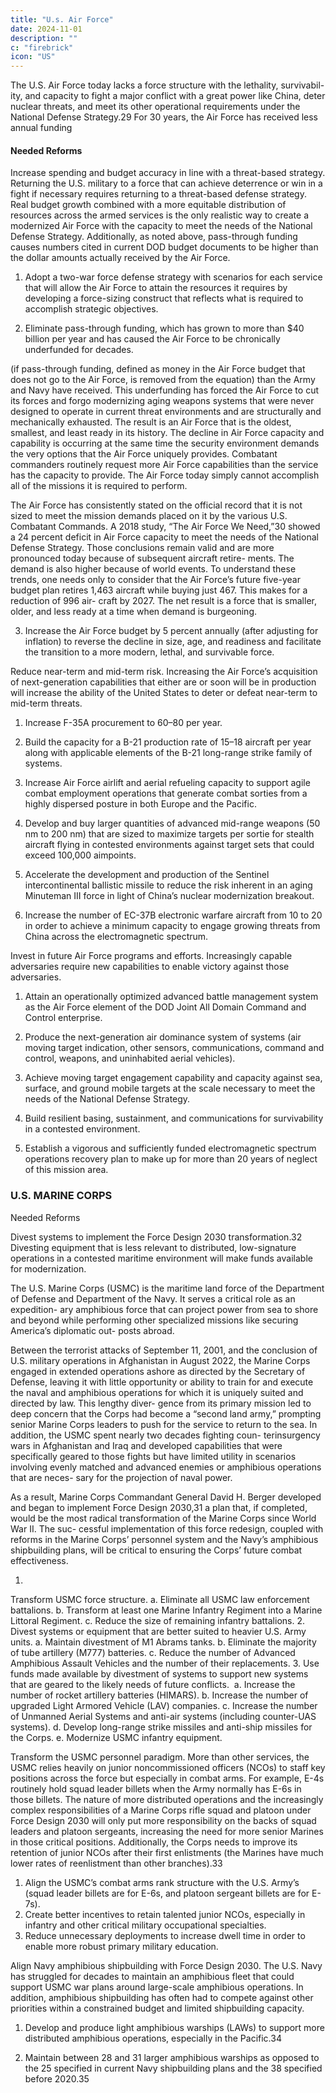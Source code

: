 ```yaml
---
title: "U.s. Air Force"
date: 2024-11-01
description: ""
c: "firebrick"
icon: "US"
---
```



The U.S. Air Force today lacks a force structure with the lethality, survivabil-
ity, and capacity to fight a major conflict with a great power like China, deter
nuclear threats, and meet its other operational requirements under the National
Defense Strategy.29 For 30 years, the Air Force has received less annual funding


#### Needed Reforms

Increase spending and budget accuracy in line with a threat-based strategy. Returning the U.S. military to a force that can achieve deterrence or win in a fight if necessary requires returning to a threat-based defense strategy. Real budget growth combined with a more equitable distribution of resources across the armed services is the only realistic way to create a modernized Air Force with the capacity to meet the needs of the National Defense Strategy. Additionally, as noted above, pass-through funding causes numbers cited in current DOD budget documents to be higher than the dollar amounts actually received by the Air Force.

1. Adopt a two-war force defense strategy with scenarios for each service
that will allow the Air Force to attain the resources it requires by
developing a force-sizing construct that reflects what is required to
accomplish strategic objectives.

2. Eliminate pass-through funding, which has grown to more than
$40 billion per year and has caused the Air Force to be chronically
underfunded for decades.

(if pass-through funding, defined as money in the Air Force budget that does not go to the Air Force, is removed from the equation) than the Army and Navy have received. This underfunding has forced the Air Force to cut its forces and forgo modernizing aging weapons systems that were never designed to operate in current threat environments and are structurally and mechanically exhausted. The result is an Air Force that is the oldest, smallest, and least ready in its history. The decline in Air Force capacity and capability is occurring at the same time the security environment demands the very options that the Air Force uniquely provides. Combatant commanders routinely request more Air Force capabilities than the service has the capacity to provide. The Air Force today simply cannot accomplish all of the missions it is required to perform.

The Air Force has consistently stated on the official record that it is not sized to
meet the mission demands placed on it by the various U.S. Combatant Commands.
A 2018 study, “The Air Force We Need,”30 showed a 24 percent deficit in Air Force
capacity to meet the needs of the National Defense Strategy. Those conclusions
remain valid and are more pronounced today because of subsequent aircraft retire-
ments. The demand is also higher because of world events. To understand these
trends, one needs only to consider that the Air Force’s future five-year budget plan
retires 1,463 aircraft while buying just 467. This makes for a reduction of 996 air-
craft by 2027. The net result is a force that is smaller, older, and less ready at a time
when demand is burgeoning.

3. Increase the Air Force budget by 5 percent annually (after adjusting for
inflation) to reverse the decline in size, age, and readiness and facilitate
the transition to a more modern, lethal, and survivable force.

Reduce near-term and mid-term risk. Increasing the Air Force’s
acquisition of next-generation capabilities that either are or soon will be in
production will increase the ability of the United States to deter or defeat
near-term to mid-term threats.

1. Increase F-35A procurement to 60–80 per year.

2. Build the capacity for a B-21 production rate of 15–18 aircraft per year along
with applicable elements of the B-21 long-range strike family of systems.

3. Increase Air Force airlift and aerial refueling capacity to support agile
combat employment operations that generate combat sorties from a
highly dispersed posture in both Europe and the Pacific.

4. Develop and buy larger quantities of advanced mid-range weapons (50
nm to 200 nm) that are sized to maximize targets per sortie for stealth
aircraft flying in contested environments against target sets that could
exceed 100,000 aimpoints.

5. Accelerate the development and production of the Sentinel
intercontinental ballistic missile to reduce the risk inherent in an aging
Minuteman III force in light of China’s nuclear modernization breakout.

6. Increase the number of EC-37B electronic warfare aircraft from 10 to 20
in order to achieve a minimum capacity to engage growing threats from
China across the electromagnetic spectrum.

Invest in future Air Force programs and efforts. Increasingly capable
adversaries require new capabilities to enable victory against those adversaries.

1. Attain an operationally optimized advanced battle management system
as the Air Force element of the DOD Joint All Domain Command and
Control enterprise.

2. Produce the next-generation air dominance system of systems (air
moving target indication, other sensors, communications, command
and control, weapons, and uninhabited aerial vehicles).

3. Achieve moving target engagement capability and capacity against sea, surface, and ground mobile targets at the scale necessary to meet the needs of the National Defense Strategy.

4. Build resilient basing, sustainment, and communications for survivability in a contested environment.

5. Establish a vigorous and sufficiently funded electromagnetic spectrum
operations recovery plan to make up for more than 20 years of neglect of
this mission area.


### U.S. MARINE CORPS

Needed Reforms

Divest systems to implement the Force Design 2030 transformation.32
Divesting equipment that is less relevant to distributed, low-signature
operations in a contested maritime environment will make funds available
for modernization.

The U.S. Marine Corps (USMC) is the maritime land force of the Department
of Defense and Department of the Navy. It serves a critical role as an expedition-
ary amphibious force that can project power from sea to shore and beyond while
performing other specialized missions like securing America’s diplomatic out-
posts abroad.

Between the terrorist attacks of September 11, 2001, and the conclusion of U.S. military operations in Afghanistan in August 2022, the Marine Corps engaged in extended operations ashore as directed by the Secretary of Defense, leaving it with little opportunity or ability to train for and execute the naval and amphibious operations for which it is uniquely suited and directed by law. This lengthy diver- gence from its primary mission led to deep concern that the Corps had become a “second land army,” prompting senior Marine Corps leaders to push for the service to return to the sea. In addition, the USMC spent nearly two decades fighting coun- terinsurgency wars in Afghanistan and Iraq and developed capabilities that were specifically geared to those fights but have limited utility in scenarios involving evenly matched and advanced enemies or amphibious operations that are neces- sary for the projection of naval power.

As a result, Marine Corps Commandant General David H. Berger developed and began to implement Force Design 2030,31 a plan that, if completed, would be the most radical transformation of the Marine Corps since World War II. The suc- cessful implementation of this force redesign, coupled with reforms in the Marine Corps’ personnel system and the Navy’s amphibious shipbuilding plans, will be critical to ensuring the Corps’ future combat effectiveness.

1.
Transform USMC force structure.
a. Eliminate all USMC law enforcement battalions.
b. Transform at least one Marine Infantry Regiment into a Marine
Littoral Regiment.
c. Reduce the size of remaining infantry battalions.
2. Divest systems or equipment that are better suited to heavier
U.S. Army units.
a. Maintain divestment of M1 Abrams tanks.
b. Eliminate the majority of tube artillery (M777) batteries.
c. Reduce the number of Advanced Amphibious Assault Vehicles and
the number of their replacements.
3. Use funds made available by divestment of systems to support new
systems that are geared to the likely needs of future conflicts.
﻿
a. Increase the number of rocket artillery batteries (HIMARS).
b. Increase the number of upgraded Light Armored Vehicle
(LAV) companies.
c. Increase the number of Unmanned Aerial Systems and anti-air
systems (including counter-UAS systems).
d. Develop long-range strike missiles and anti-ship missiles for the Corps.
e. Modernize USMC infantry equipment.

Transform the USMC personnel paradigm. More than other services,
the USMC relies heavily on junior noncommissioned officers (NCOs) to staff
key positions across the force but especially in combat arms. For example,
E-4s routinely hold squad leader billets when the Army normally has E-6s in
those billets. The nature of more distributed operations and the increasingly
complex responsibilities of a Marine Corps rifle squad and platoon under
Force Design 2030 will only put more responsibility on the backs of squad
leaders and platoon sergeants, increasing the need for more senior Marines
in those critical positions. Additionally, the Corps needs to improve its
retention of junior NCOs after their first enlistments (the Marines have
much lower rates of reenlistment than other branches).33

1. Align the USMC’s combat arms rank structure with the U.S. Army’s (squad
leader billets are for E-6s, and platoon sergeant billets are for E-7s).
2. Create better incentives to retain talented junior NCOs, especially in
infantry and other critical military occupational specialties.
3. Reduce unnecessary deployments to increase dwell time in order to
enable more robust primary military education.

Align Navy amphibious shipbuilding with Force Design 2030. The U.S.
Navy has struggled for decades to maintain an amphibious fleet that could
support USMC war plans around large-scale amphibious operations. In
addition, amphibious shipbuilding has often had to compete against other
priorities within a constrained budget and limited shipbuilding capacity.

1. Develop and produce light amphibious warships (LAWs) to support more distributed amphibious operations, especially in the Pacific.34

2. Maintain between 28 and 31 larger amphibious warships as opposed to the 25 specified in current Navy shipbuilding plans and the 38 specified before 2020.35
